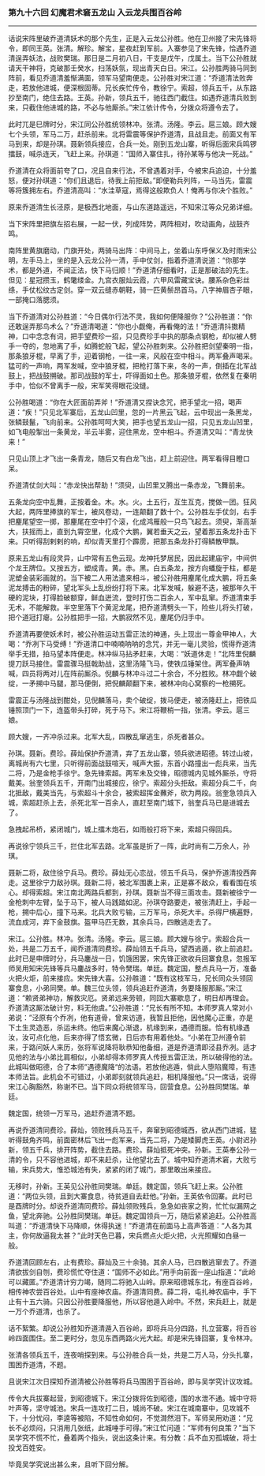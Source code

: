### 第九十六回 幻魔君术窘五龙山 入云龙兵围百谷岭
---

话说宋阵里破乔道清妖术的那个先生，正是入云龙公孙胜。他在卫州接了宋先锋将令，即同王英。张清。解珍。解宝，星夜赶到军前。入寨参见了宋先锋，恰遇乔道清逞弄妖法，战败樊瑞。那日是二月初八日，干支是戊午，戊属土。当下公孙胜就请天干神将，克破那壬癸水，扫荡妖氛，现出青天白日。宋江。公孙胜两骑马同到阵前，看见乔道清羞惭满面，领军马望南便走。公孙胜对宋江道：“乔道清法败奔走，若放他进城，便深根固蒂。兄长疾忙传令，教徐宁。索超，领兵五千，从东路抄至南门，绝住去路。王英。孙新，领兵五千，驰往西门截住。如遇乔道清兵败到来，只截住他进城的路，不必与他厮杀。”宋江依计传令，分拨众将遵令去了。  

此时兀是巳牌时分，宋江同公孙胜统领林冲。张清。汤隆。李云。扈三娘。顾大嫂七个头领，军马二万，赶杀前来。北将雷震等保护乔道清，且战且走。前面又有军马到来，却是孙琪。聂新领兵接应，合兵一处。刚到五龙山寨，听得后面宋兵鸣锣擂鼓，喊杀连天，飞赶上来。孙琪道：“国师入寨住扎，待孙某等与他决一死战。”  

乔道清在众将面前夸了口，况且自来行法，不曾遇着对手，今被宋兵追迫，十分羞怒，便对孙琪道：“你们且退后，待我上前拒敌。”即便勒兵列阵，一马当先，雷震等将簇拥左右。乔道清高叫：“水洼草寇，焉得这般欺负人！俺再与你决个胜败。”  

原来乔道清生长泾原，是极西北地面，与山东道路遥远，不知宋江等众兄弟详细。  

当下宋阵里把旗左招右展，一起一伏，列成阵势，两阵相对，吹动画角，战鼓齐鸣。  

南阵里黄旗磨动，门旗开处，两骑马出阵：中间马上，坐着山东呼保义及时雨宋公明，左手马上，坐的是入云龙公孙一清，手中仗剑，指着乔道清说道：“你那学术，都是外道，不闻正法，快下马归顺！”乔道清仔细看时，正是那破法的先生。但见：星冠攒玉，鹤氅缕金。九宫衣服灿云霞，六甲风雷藏宝诀。腰系杂色彩丝绦，手仗松纹古定剑。穿一双云缝赤朝鞋，骑一匹黄鬃昂首马。八字神眉杏子眼，一部掩口落腮须。  

当下乔道清对公孙胜道：“今日偶尔行法不灵，我如何便降服你？”公孙胜道：“你还敢逞弄那鸟术么？”乔道清喝道：“你也小觑俺，再看俺的法！”乔道清抖擞精神，口中念念有词，把手望费珍一招，只见费珍手中执的那条点钢枪，却似被人劈手一夺的，忽地离了手，如腾蛇般飞起，望公孙胜刺来。公孙胜把剑望秦明一指，那条狼牙棍，早离了手，迎着钢枪，一往一来，风般在空中相斗。两军叠声喝采。猛可的一声响，两军发喊，空中狼牙棍，把枪打落下来，冬的一声，倒插在北军战鼓上，把战鼓搠破。那司战鼓的军士，吓得面如土色。那条狼牙棍，依然复在秦明手中，恰似不曾离手一般，宋军笑得眼花没缝。  

公孙胜喝道：“你在大匠面前弄斧！”乔道清又捏诀念咒，把手望北一招，喝声道：“疾！”只见北军寨后，五龙山凹里，忽的一片黑云飞起，云中现出一条黑龙，张鳞鼓鬣，飞向前来。公孙胜呵呵大笑，把手也望五龙山一招，只见五龙山凹里，如飞电般掣出一条黄龙，半云半雾，迎住黑龙，空中相斗。乔道清又叫：“青龙快来！”  

只见山顶上才飞出一条青龙，随后又有白龙飞出，赶上前迎住。两军看得目瞪口呆。  

乔道清仗剑大叫：“赤龙快出帮助！”须臾，山凹里又腾出一条赤龙，飞舞前来。  

五条龙向空中乱舞，正按着金。木。水。火。土五行，互生互克，搅做一团。狂风大起，两阵里捧旗的军士，被风卷动，一连颠翻了数十个。公孙胜左手仗剑，右手把麈尾望空一掷，那麈尾在空中打个滚，化成鸿雁般一只鸟飞起去。须臾，渐高渐大，扶摇而上，直到九霄空里，化成个大鹏，翼若垂天之云，望着那五条龙扑击下来。只听得刮剌剌的响，却似青天里打个霹雳，把那五条龙扑打得鳞散甲飘。  

原来五龙山有段灵异，山中常有五色云现。龙神托梦居民，因此起建庙宇，中间供个龙王牌位。又按五方，塑成青。黄。赤。黑。白五条龙，按方向蟠旋于柱，都是泥塑金装彩画就的。当下被二人用法遣来相斗，被公孙胜用麈尾化成大鹏，将五条泥龙搏击的粉碎，望北军头上乱纷纷打将下来。北军发喊，躲避不迭，被那年久干硬的泥块，打得脸破额穿，鲜血迸流，登时打伤二百余人，军中乱窜。乔道清束手无术，不能解救。半空里落下个黄泥龙尾，把乔道清劈头一下，险些儿将头打破，把个道冠打瘪。公孙胜把手一招，大鹏寂然不见，麈尾仍归手中。  

乔道清再要使妖术时，被公孙胜运动五雷正法的神通，头上现出一尊金甲神人，大喝：“乔冽下马受缚！”乔道清口中喃喃呐呐的念咒，并无一毫儿灵验，慌得乔道清举手无措，拍马望本阵便走。林冲纵马拈矛赶来，大喝：“妖道休走！”北阵里倪麟提刀跃马接住。雷震骤马挺戟助战，这里汤隆飞马，使铁瓜锤架住。两军叠声呐喊，四员将两对儿在阵前厮杀。倪麟与林冲斗过二十余合，不分胜败。林冲觑个破绽，一矛搠中马腿，那马便倒，把倪麟颠翻下来，被林冲向心窝察的一枪搠死。  

雷震正与汤隆战到酣处，见倪麟落马，卖个破绽，拨马便走，被汤隆赶上，把铁瓜锤照顶门一下，连盔带头打碎，死于马下。宋江将鞭梢一指，张清。李云。扈三娘。  

顾大嫂，一齐冲杀过来。北军大乱，四散乱窜逃生，杀死者甚众。  

孙琪。聂新。费珍。薛灿保护乔道清，弃了五龙山寨，领兵欲进昭德。转过山坡，离城尚有六七里，只听得前面战鼓喧天，喊声大振，东首小路撞出一彪兵来，当先二将，乃是金枪手徐宁。急先锋索超。两军未及交锋，昭德城内见城外厮杀，守将戴美。翁奎领兵五千，开南门出城接应，徐宁。索超分头拒敌。索超分兵二千，向北抵敌，戴美当先，与索超斗十余合，被索超挥金蘸斧，砍为两段。翁奎急领兵入城，索超赶杀上去，杀死北军一百余人，直赶至南门城下，翁奎兵马已是进城去了。  

急拽起吊桥，紧闭城门，城上擂木炮石，如雨般打将下来，索超只得回兵。  

再说徐宁领兵三千，拦住北军去路。北军虽是折了一阵，此时尚有二万余人，孙琪。  

聂新二将，敌住徐宁兵马。费珍。薛灿无心恋战，领五千兵马，保护乔道清投西奔走。这里徐宁力敌孙琪。聂新二将，被北军围裹上来，正是寡不敌众，看看围在垓心。却得索超。宋江南北两路兵都到，孙琪。聂新当不得三面攻击。聂新被徐宁一金枪刺中左臂，坠于马下，被人马践踏如泥。孙琪夺路要走，被张清赶上，手起一枪，搠中后心，撞下马来。北兵大败亏输，三万军马，杀死大半。杀得尸横遍野，流血成河，弃下金鼓旗。盔甲马匹无数，其余兵马，四散逃走去了。  

宋江。公孙胜。林冲。张清。汤隆。李云。扈三娘。顾大嫂与徐宁。索超合兵一处，共是二万五千，闻乔道清同费珍。薛灿领五千兵马，望西逃遁，欲上前追赶。此时已是申牌时分，兵马鏖战一日，饥饿困罢，宋先锋正欲收兵回寨食息，忽报军师吴用知宋先锋等兵马鏖战多时，特令樊瑞。单廷。魏定国，整点兵马一万，准备火把火炬，前来接应。宋先锋大喜。公孙胜道：“既有这枝军马，兄长同众头领回寨食息，小弟同樊。单。魏三位头领，领兵追赶乔道清，务要降服那厮。”宋江道：“赖贤弟神功，解救灾厄。贤弟远来劳顿，同回大寨歇息了，明日却再理会。乔道清这厮法破计穷，料无他虞。”公孙胜道：“兄长有所不知。本师罗真人常对小弟说：”泾原有个乔冽，他有道骨，曾来访道，我暂且拒他，因他魔心正重，亦是下土生灵造恶，杀运未终。他后来魔心渐退，机缘到来，遇德而服。恰有机缘遇汝，汝可点化他，后来亦得了悟玄微，日后亦有用着他处。“小弟在卫州遵令前来，于路问妖人来历，张将军说降将耿恭知他备细，道是乔道清即泾县乔冽。适才见他的法与小弟比肩相似，小弟却得本师罗真人传授五雷正法，所以破得他的法。此城叫做昭德，合了本师”遇德魔降“的法语。若放他逃遁，倘此人堕陷魔障，有违本师法旨。此机会不可错过，小弟即刻就领兵追赶，相机降服他。”只一席话，说得宋江心胸豁然，称谢不已。当下同众将统领军马，回营食息。公孙胜同樊瑞。单廷。  

魏定国，统领一万军马，追赶乔道清不题。  

再说乔道清同费珍。薛灿，领败残兵马五千，奔窜到昭德城西，欲从西门进城，猛听得鼓角齐鸣，前面密林后飞出一彪军来，当先二将，乃是矮脚虎王英。小尉迟孙新，领五千兵，排开阵势，截住去路。费珍。薛灿抵死冲突。孙新。王英奉公孙一清的令，只不容他进城，却不来赶杀，让他望北去了。城中知乔道清术窘，大败亏输，宋兵势大，惟恐城池有失，紧紧的闭了城门，那里敢出来接应。  

无移时，孙新。王英见公孙胜同樊瑞。单廷。魏定国，领兵飞赶上来。公孙胜道：“两位头领，且到大寨食息，待贫道自去赶他。”孙新。王英依令回寨。此时已是酉牌时分。却说乔道清同费珍。薛灿领败残兵，急急如丧家之狗，忙忙似漏网之鱼，望北奔驰。公孙胜同樊瑞。单廷。魏定国领兵一万，随后紧紧追赶。公孙胜高叫道：“乔道清快下马降顺，休得执迷！”乔道清在前面马上高声答道：“人各为其主，你何故逼我太甚？”此时天色已暮，宋兵燃点火炬火把，火光照耀如白昼一般。  

乔道清回顾左右，止有费珍。薛灿及三十余骑。其余人马，已四散逃窜去了。乔道清欲拔剑自刎，费珍慌忙夺住道：“国师不必如此。”用手向前面一座山指道：“此岭可以藏匿。”乔道清计穷力竭，随同二将驰入山岭。原来昭德城东北，有座百谷岭，相传神农尝百谷处。山中有座神农庙。乔道清同费。薛二将，屯扎神农庙中，手下止有十五六骑。只因公孙胜要降服他，所以容他遁入岭中。不然，宋兵赶上，就是一万个乔道清，也杀了。  

话不絮繁。却说公孙胜知乔道清遁入百谷岭，即将兵马分四路，扎立营寨，将百谷岭四面围住。至二更时分，忽见东西两路火光大起。却是宋先锋回寨，复令林冲。  

张清各领兵五千，连夜哨探到来。与公孙胜合兵一处，共是二万人马，分头扎寨，围困乔道清，不题。  

且说宋江次日探知乔道清被公孙胜等将兵马围困于百谷岭，即与吴学究计议攻城。  

传令大兵拔寨起营，到昭德城下。宋江分拨将佐到昭德，围的水泄不通。城中守将叶声等，坚守城池。宋兵一连攻打二日，城尚不破。宋江在城南寨中，见攻城不下，十分忧闷，李逵等被陷，不知性命如何，不觉潸然泪下。军师吴用劝道：“兄长不必烦闷，只消用几张纸，此城唾手可得。”宋江忙问道：“军师有何良策？”当下吴学究不慌不忙，叠着两个指头，说出这条计来。有分教：兵不血刃孤城破，将士投戈百姓安。  

毕竟吴学究说出甚么来，且听下回分解。  
